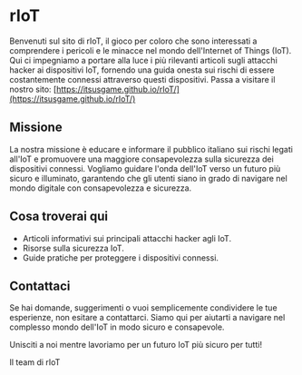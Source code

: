 # rIoT

Benvenuti sul sito di rIoT, il gioco per coloro che sono interessati a comprendere i pericoli e le minacce nel mondo dell'Internet of Things (IoT). Qui ci impegniamo a portare alla luce i più rilevanti articoli sugli attacchi hacker ai dispositivi IoT, fornendo una guida onesta sui rischi di essere costantemente connessi attraverso questi dispositivi.
Passa a visitare il nostro sito:
[https://itsusgame.github.io/rIoT/](https://itsusgame.github.io/rIoT/)

## Missione

La nostra missione è educare e informare il pubblico italiano sui rischi legati all'IoT e promuovere una maggiore consapevolezza sulla sicurezza dei dispositivi connessi. Vogliamo guidare l'onda dell'IoT verso un futuro più sicuro e illuminato, garantendo che gli utenti siano in grado di navigare nel mondo digitale con consapevolezza e sicurezza.

## Cosa troverai qui

- Articoli informativi sui principali attacchi hacker agli IoT.
- Risorse sulla sicurezza IoT.
- Guide pratiche per proteggere i dispositivi connessi.

## Contattaci

Se hai domande, suggerimenti o vuoi semplicemente condividere le tue esperienze, non esitare a contattarci. Siamo qui per aiutarti a navigare nel complesso mondo dell'IoT in modo sicuro e consapevole.

Unisciti a noi mentre lavoriamo per un futuro IoT più sicuro per tutti!

Il team di rIoT
